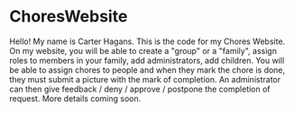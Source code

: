 # ChoresWebsite
Hello! My name is Carter Hagans.  This is the code for my Chores Website. On my website, you will be able to create a "group" or a "family", assign roles to  members in your family, add administrators, add children. You will be able to assign chores to people and when they mark the chore is done, they must submit a picture with the mark of completion. An administrator can then give feedback / deny / approve / postpone the completion of request. More details coming soon.
